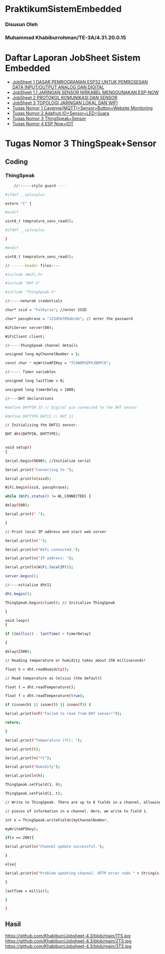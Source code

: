 # PraktikumSistemEmbedded
### Disusun Oleh
### Muhammad Khabiburrohman/TE-3A/4.31.20.0.15

# Daftar Laporan JobSheet Sistem Embedded

- [JobSheet 1 DASAR PEMROGRAMAN ESP32 UNTUK PEMROSESAN DATA INPUT/OUTPUT ANALOG DAN DIGITAL](https://github.com/Khabiburr/Jobsheet-1)
- [JobSheet 1.1 JARINGAN SENSOR NIRKABEL MENGGUNAKAN ESP-NOW](https://github.com/Khabiburr/Jobsheet-1.1)
- [JobSheet 2 PROTOKOL KOMUNIKASI DAN SENSOR](https://github.com/Khabiburr/Jobsheet-2)
- [JobSheet 3 TOPOLOGI JARINGAN LOKAL DAN WIFI](https://github.com/Khabiburr/Jobsheet-3)
- [Tugas Nomor 1 Cayenne(MQTT)+Sensor+Button+Website Monitoring](https://github.com/Khabiburr/Jobsheet-4.1)
- [Tugas Nomor 2 Adafruit.IO+Sensor+LED+Suara](https://github.com/Khabiburr/Jobsheet-4.2)
- [Tugas Nomor 3 ThingSpeak+Sensor](https://github.com/Khabiburr/Jobsheet-4.3)
- [Tugas Nomor 4 ESP Now+IOT](https://github.com/Khabiburr/Jobsheet-4.4)

# Tugas Nomor 3 ThingSpeak+Sensor

## Coding

### ThingSpeak

```bash
    //------style guard ----

#ifdef __cplusplus

extern "C" {

#endif

uint8_t temprature_sens_read();

#ifdef __cplusplus

}

#endif

uint8_t temprature_sens_read();

// ------header files----

#include <WiFi.h>

#include "DHT.h"

#include "ThingSpeak.h"

//-----netwrok credentials

char* ssid = "FalKyrie"; //enter SSID

char* passphrase = "123456789abcde"; // enter the password

WiFiServer server(80);

WiFiClient client;

//-----ThingSpeak channel details

unsigned long myChannelNumber = 1;

const char * myWriteAPIKey = "TC4W8PUZPXJBDPC0";

//----- Timer variables

unsigned long lastTime = 0;

unsigned long timerDelay = 1000;

//----DHT declarations

#define DHTPIN 15 // Digital pin connected to the DHT sensor

#define DHTTYPE DHT11 // DHT 11

// Initializing the DHT11 sensor.

DHT dht(DHTPIN, DHTTYPE);

 
void setup()
{

Serial.begin(9600); //Initialize serial

Serial.print("Connecting to ");

Serial.println(ssid);

WiFi.begin(ssid, passphrase);

while (WiFi.status() != WL_CONNECTED) {

delay(500);

Serial.print(".");

}

// Print local IP address and start web server

Serial.println("");

Serial.println("WiFi connected.");

Serial.println("IP address: ");

Serial.println(WiFi.localIP());

server.begin();

//----nitialize dht11

dht.begin();

ThingSpeak.begin(client); // Initialize ThingSpeak

}

void loop()
{

if ((millis() - lastTime) > timerDelay)

{

delay(2500);

// Reading temperature or humidity takes about 250 milliseconds!

float h = dht.readHumidity();

// Read temperature as Celsius (the default)

float t = dht.readTemperature();

float f = dht.readTemperature(true);

if (isnan(h) || isnan(t) || isnan(f)) {

Serial.println(F("Failed to read from DHT sensor!"));

return;

}

Serial.print("Temperature (ºC): ");

Serial.print(t);

Serial.println("ºC");

Serial.print("Humidity");

Serial.println(h);

ThingSpeak.setField(1, h);

ThingSpeak.setField(2, t);

// Write to ThingSpeak. There are up to 8 fields in a channel, allowing you to store up to 8 different

// pieces of information in a channel. Here, we write to field 1.

int x = ThingSpeak.writeFields(myChannelNumber,

myWriteAPIKey);

if(x == 200){

Serial.println("Channel update successful.");

}

else{

Serial.println("Problem updating channel. HTTP error code " + String(x));

}

lastTime = millis();

}

}
```

## Hasil
https://github.com/Khabiburr/Jobsheet-4.3/blob/main/1TS.jpg
https://github.com/Khabiburr/Jobsheet-4.3/blob/main/2TS.jpg
https://github.com/Khabiburr/Jobsheet-4.3/blob/main/3TS.jpg
